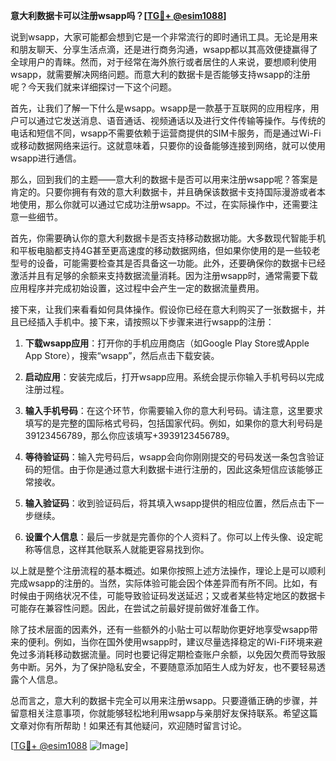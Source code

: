 **意大利数据卡可以注册wsapp吗？[[TG💪+ @esim1088](https://t.me/s/esim1088)]**

说到wsapp，大家可能都会想到它是一个非常流行的即时通讯工具。无论是用来和朋友聊天、分享生活点滴，还是进行商务沟通，wsapp都以其高效便捷赢得了全球用户的青睐。然而，对于经常在海外旅行或者居住的人来说，要想顺利使用wsapp，就需要解决网络问题。而意大利的数据卡是否能够支持wsapp的注册呢？今天我们就来详细探讨一下这个问题。

首先，让我们了解一下什么是wsapp。wsapp是一款基于互联网的应用程序，用户可以通过它发送消息、语音通话、视频通话以及进行文件传输等操作。与传统的电话和短信不同，wsapp不需要依赖于运营商提供的SIM卡服务，而是通过Wi-Fi或移动数据网络来运行。这就意味着，只要你的设备能够连接到网络，就可以使用wsapp进行通信。

那么，回到我们的主题——意大利的数据卡是否可以用来注册wsapp呢？答案是肯定的。只要你拥有有效的意大利数据卡，并且确保该数据卡支持国际漫游或者本地使用，那么你就可以通过它成功注册wsapp。不过，在实际操作中，还需要注意一些细节。

首先，你需要确认你的意大利数据卡是否支持移动数据功能。大多数现代智能手机和平板电脑都支持4G甚至更高速度的移动数据网络，但如果你使用的是一些较老型号的设备，可能需要检查其是否具备这一功能。此外，还要确保你的数据卡已经激活并且有足够的余额来支持数据流量消耗。因为注册wsapp时，通常需要下载应用程序并完成初始设置，这过程中会产生一定的数据流量费用。

接下来，让我们来看看如何具体操作。假设你已经在意大利购买了一张数据卡，并且已经插入手机中。接下来，请按照以下步骤来进行wsapp的注册：

1. **下载wsapp应用**：打开你的手机应用商店（如Google Play Store或Apple App Store），搜索“wsapp”，然后点击下载安装。
   
2. **启动应用**：安装完成后，打开wsapp应用。系统会提示你输入手机号码以完成注册过程。

3. **输入手机号码**：在这个环节，你需要输入你的意大利号码。请注意，这里要求填写的是完整的国际格式号码，包括国家代码。例如，如果你的意大利号码是39123456789，那么你应该填写+3939123456789。

4. **等待验证码**：输入完号码后，wsapp会向你刚刚提交的号码发送一条包含验证码的短信。由于你是通过意大利数据卡进行注册的，因此这条短信应该能够正常接收。

5. **输入验证码**：收到验证码后，将其填入wsapp提供的相应位置，然后点击下一步继续。

6. **设置个人信息**：最后一步就是完善你的个人资料了。你可以上传头像、设定昵称等信息，这样其他联系人就能更容易找到你。

以上就是整个注册流程的基本概述。如果你按照上述方法操作，理论上是可以顺利完成wsapp的注册的。当然，实际体验可能会因个体差异而有所不同。比如，有时候由于网络状况不佳，可能导致验证码发送延迟；又或者某些特定地区的数据卡可能存在兼容性问题。因此，在尝试之前最好提前做好准备工作。

除了技术层面的因素外，还有一些额外的小贴士可以帮助你更好地享受wsapp带来的便利。例如，当你在国外使用wsapp时，建议尽量选择稳定的Wi-Fi环境来避免过多消耗移动数据流量。同时也要记得定期检查账户余额，以免因欠费而导致服务中断。另外，为了保护隐私安全，不要随意添加陌生人成为好友，也不要轻易透露个人信息。

总而言之，意大利的数据卡完全可以用来注册wsapp。只要遵循正确的步骤，并留意相关注意事项，你就能够轻松地利用wsapp与亲朋好友保持联系。希望这篇文章对你有所帮助！如果还有其他疑问，欢迎随时留言讨论。

[[TG💪+ @esim1088](https://t.me/s/esim1088) ![Image](https://i.postimg.cc/4NQfJmqS/Snipaste-2025-05-13-00-14-12.png)]